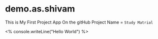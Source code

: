 # demo.as.shivam
This is My First Project App On the gitHub
Project Name = ``` Study Matrial ```

<% console.writeLine("Hello World") %>
